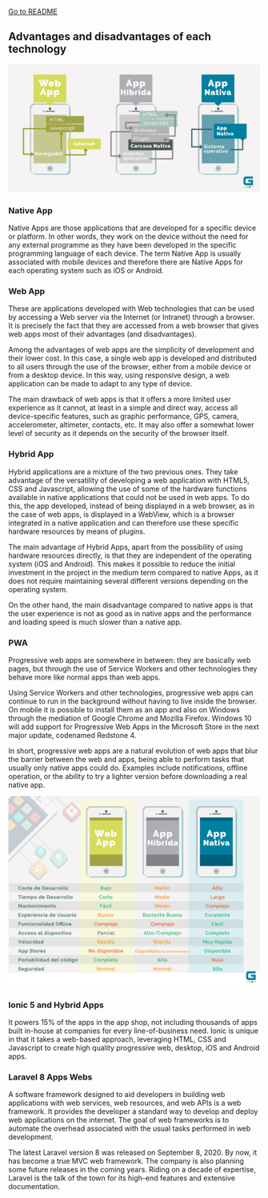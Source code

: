 [Go to README](https://github.com/IsaiahMartel/AuditorioIonicLaravel/blob/master/README.md)
## Advantages and disadvantages of each technology

![screenshots](https://github.com/pablopuch/OFGC/blob/master/screenshots/nativa.png)

### Native App
Native Apps are those applications that are developed for a specific device or platform. In other words, they work on the device without the need for any external programme as they have been developed in the specific programming language of each device. The term Native App is usually associated with mobile devices and therefore there are Native Apps for each operating system such as iOS or Android.

### Web App
These are applications developed with Web technologies that can be used by accessing a Web server via the Internet (or Intranet) through a browser. It is precisely the fact that they are accessed from a web browser that gives web apps most of their advantages (and disadvantages).

Among the advantages of web apps are the simplicity of development and their lower cost. In this case, a single web app is developed and distributed to all users through the use of the browser, either from a mobile device or from a desktop device. In this way, using responsive design, a web application can be made to adapt to any type of device.

The main drawback of web apps is that it offers a more limited user experience as it cannot, at least in a simple and direct way, access all device-specific features, such as graphic performance, GPS, camera, accelerometer, altimeter, contacts, etc. It may also offer a somewhat lower level of security as it depends on the security of the browser itself.

### Hybrid App
Hybrid applications are a mixture of the two previous ones. They take advantage of the versatility of developing a web application with HTML5, CSS and Javascript, allowing the use of some of the hardware functions available in native applications that could not be used in web apps. To do this, the app developed, instead of being displayed in a web browser, as in the case of web apps, is displayed in a WebView, which is a browser integrated in a native application and can therefore use these specific hardware resources by means of plugins.

The main advantage of Hybrid Apps, apart from the possibility of using hardware resources directly, is that they are independent of the operating system (iOS and Android). This makes it possible to reduce the initial investment in the project in the medium term compared to native Apps, as it does not require maintaining several different versions depending on the operating system.

On the other hand, the main disadvantage compared to native apps is that the user experience is not as good as in native apps and the performance and loading speed is much slower than a native app.

### PWA
Progressive web apps are somewhere in between: they are basically web pages, but through the use of Service Workers and other technologies they behave more like normal apps than web apps.

Using Service Workers and other technologies, progressive web apps can continue to run in the background without having to live inside the browser. On mobile it is possible to install them as an app and also on Windows through the mediation of Google Chrome and Mozilla Firefox. Windows 10 will add support for Progressive Web Apps in the Microsoft Store in the next major update, codenamed Redstone 4.

In short, progressive web apps are a natural evolution of web apps that blur the barrier between the web and apps, being able to perform tasks that usually only native apps could do. Examples include notifications, offline operation, or the ability to try a lighter version before downloading a real native app.

![screenshots](https://github.com/pablopuch/OFGC/blob/master/screenshots/conparacion.png)

### Ionic 5 and Hybrid Apps

It powers 15% of the apps in the app shop, not including thousands of apps built in-house at companies for every line-of-business need. Ionic is unique in that it takes a web-based approach, leveraging HTML, CSS and Javascript to create high quality progressive web, desktop, iOS and Android apps.

### Laravel 8 Apps Webs
A software framework designed to aid developers in building web applications with web services, web resources, and web APIs is a web framework. It provides the developer a standard way to develop and deploy web applications on the internet. The goal of web frameworks is to automate the overhead associated with the usual tasks performed in web development.

The latest Laravel version 8 was released on September 8, 2020. By now, it has become a true MVC web framework. The company is also planning some future releases in the coming years. Riding on a decade of expertise, Laravel is the talk of the town for its high-end features and extensive documentation.
